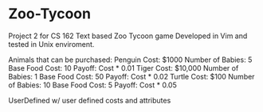 # Zoo-Tycoon
Project 2 for CS 162
Text based Zoo Tycoon game
Developed in Vim and tested in Unix enviroment.

Animals that can be purchased:
Penguin
  Cost: $1000
  Number of Babies: 5
  Base Food Cost: 10
  Payoff: Cost * 0.01
Tiger
  Cost: $10,000
  Number of Babies: 1
  Base Food Cost: 50
  Payoff: Cost * 0.02
Turtle
  Cost: $100
  Number of Babies: 10
  Base Food Cost: 5
  Payoff: Cost * 0.05
  
UserDefined w/ user defined costs and attributes
